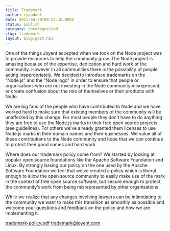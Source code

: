 ```yaml
---
title: Trademark
author: ryandahl
date: 2011-04-29T08:54:18.000Z
status: publish
category: Uncategorized
slug: trademark
layout: blog-post.hbs
---
```


One of the things Joyent accepted when we took on the Node project was to provide resources to help the community grow. The Node project is amazing because of the expertise, dedication and hard work of the community. However in all communities there is the possibility of people acting inappropriately. We decided to introduce trademarks on the “Node.js” and the “Node logo” in order to ensure that people or organisations who are not investing in the Node community misrepresent, or create confusion about the role of themselves or their products with Node.

We are big fans of the people who have contributed to Node and we have worked hard to make sure that existing members of the community will be unaffected by this change. For most people they don’t have to do anything they are free to use the Node.js marks in their free open source projects (see guidelines). For others we’ve already granted them licenses to use Node.js marks in their domain names and their businesses. We value all of these contributions to the Node community and hope that we can continue to protect their good names and hard work.

Where does our trademark policy come from? We started by looking at popular open source foundations like the Apache Software Foundation and Linux. By strongly basing our policy on the one used by the Apache Software Foundation we feel that we’ve created a policy which is liberal enough to allow the open source community to easily make use of the mark in the context of free open source software, but secure enough to protect the community’s work from being misrepresented by other organisations.

While we realize that any changes involving lawyers can be intimidating to the community we want to make this transition as smoothly as possible and welcome your questions and feedback on the policy and how we are implementing it.

[trademark-policy.pdf](/static/documents/trademark-policy.pdf) trademark@joyent.com

